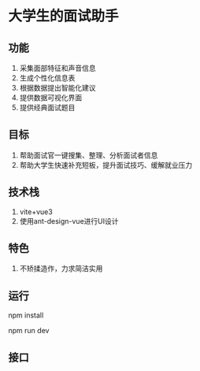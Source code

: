 # 大学生的面试助手  

## 功能  

1. 采集面部特征和声音信息  
2. 生成个性化信息表  
3. 根据数据提出智能化建议  
4. 提供数据可视化界面  
5. 提供经典面试题目  

## 目标

1. 帮助面试官一键搜集、整理、分析面试者信息  
2. 帮助大学生快速补充短板，提升面试技巧、缓解就业压力  

## 技术栈

1. vite+vue3  
2. 使用ant-design-vue进行UI设计  

## 特色

1. 不矫揉造作，力求简洁实用

## 运行

npm install  

npm run dev  

## 接口  

